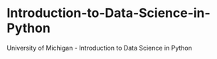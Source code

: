 # Introduction-to-Data-Science-in-Python
University of Michigan - Introduction to Data Science in Python
